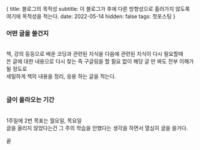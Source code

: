 {
title: 블로그의 목적성
subtitle: 이 블로그가 후에 다른 방향성으로 흘러가지 않도록 여기에 목적성을 적는다.
date: 2022-05-14
hidden: false
tags: 첫포스팅
}


### 어떤 글을 쓸건지
<br>
책, 강의 등등으로 배운 코딩과 관련된 지식을 다음에 관련된 지식이 다시 필요할때<br>
쓴 글에 대한 내용으로 다시 찾는 즉 구글링을 할 필요 없이 해당 글 만 봐도 전부 이해가 될 정도로<br>
세밀하게 책의 내용을 정리, 응용 하는 글을 적는다.<br>

<br>

### 글이 올라오는 기간
<br>
1주일에 2번 목표는 월요일, 목요일<br>
글을 올리지 않았다는건 그 주의 학습을 안했다는 생각을 하면서 열심히 글을 쓸거다.

끝
